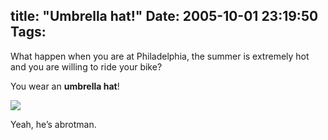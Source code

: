 title: "Umbrella hat!"
Date: 2005-10-01 23:19:50
Tags: 
---
<p>What happen when you are at Philadelphia, the summer is extremely hot and you are willing to ride your bike?</p>
<p>You wear an <b>umbrella hat</b>!</p>
<p><a mce_real_href="http://damog.nipl.net/images/umbrellabrotman.jpg" target="_blank" href="http://damog.nipl.net/images/umbrellabrotman.jpg"><img mce_real_src="http://damog.nipl.net/images/umbrellabrotmanlil.jpg" src="http://damog.nipl.net/images/umbrellabrotmanlil.jpg" border="0" hspace="0" vspace="0"/></a></p>
<p>Yeah, he&#8217;s abrotman. </p>
<br/><br/>
